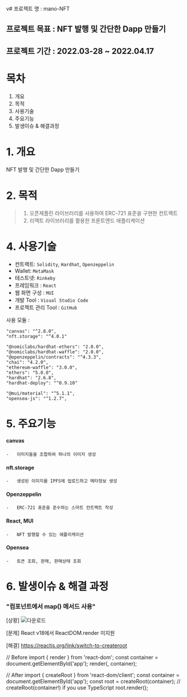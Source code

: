 v# 프로젝트 명 : mano-NFT

## 프로젝트 목표 : NFT 발행 및 간단한 Dapp 만들기

## 프로젝트 기간 : 2022.03-28 ~ 2022.04.17

# 목차

1. 개요
2. 목적
3. 사용기술
4. 주요기능
5. 발생이슈 & 해결과정

# 1. 개요

NFT 발행 및 간단한 Dapp 만들기

# 2. 목적

> 1. 오픈제플린 라이브러리를 사용하여 ERC-721 표준을 구현한 컨트랙트
> 2. 리액트 라이브러리를 활용한 프론트엔드 애플리케이션

# 4. 사용기술

- 컨트랙트: `Solidity`, `Hardhat`, `Openzeppelin`
- Wallet: `MetaMask`
- 테스트넷: `Rinkeby`
- 프레임워크 : `React`
- 웹 화면 구성 : `MUI`
- 개발 Tool : `Visual Studio Code`
- 프로젝트 관리 Tool : `GitHub`

사용 모듈 :

```
"canvas": "^2.8.0",
"nft.storage": "^4.0.1"

"@nomiclabs/hardhat-ethers": "2.0.0",
"@nomiclabs/hardhat-waffle": "2.0.0",
"@openzeppelin/contracts": "^4.3.3",
"chai": "4.2.0",
"ethereum-waffle": "3.0.0",
"ethers": "5.0.0",
"hardhat": "2.6.8",
"hardhat-deploy": "^0.9.10"

"@mui/material": "^5.1.1",
"opensea-js": "^1.2.7",

```

# 5. 주요기능

#### canvas

    -   이미지들을 조합하여 하나의 이미지 생성

#### nft.storage

    -   생성된 이미지를 IPFS에 업로드하고 메타정보 생성

#### Openzeppelin

    -   ERC-721 표준을 준수하는 스마트 컨트랙트 작성

#### React, MUI

    -   NFT 발행할 수 있는 애플리케이션

#### Opensea

    -   토큰 조회, 판매, 판매상태 조회

# 6. 발생이슈 & 해결 과정

### "컴포넌트에서 map() 메서드 사용"

[상황] ![다운로드](https://user-images.githubusercontent.com/98136297/164587281-1d615c4e-20f6-45b3-b152-82fe92c969be.png)

[문제] React v18에서 ReactDOM.render 미지원

[해결]
https://reactjs.org/link/switch-to-createroot

// Before
import { render } from 'react-dom';
const container = document.getElementById('app');
render(<App tab="home" />, container);

// After
import { createRoot } from 'react-dom/client';
const container = document.getElementById('app');
const root = createRoot(container); // createRoot(container!) if you use TypeScript
root.render(<App tab="home" />);
